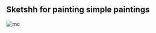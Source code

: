 ## Sketshh for painting simple paintings
![mc](https://github.com/Mahmoud46/web_simple_applications/assets/81241007/9bd63436-ad29-4409-aa20-aacce5df66e8)
